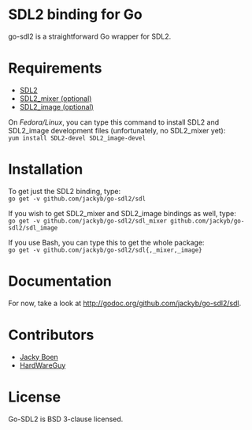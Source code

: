 SDL2 binding for Go
===================
go-sdl2 is a straightforward Go wrapper for SDL2.

Requirements
============
* [SDL2](http://libsdl.org/download-2.0.php)
* [SDL2_mixer (optional)](http://www.libsdl.org/projects/SDL_mixer/)
* [SDL2_image (optional)](http://www.libsdl.org/projects/SDL_image/)

On _Fedora/Linux_, you can type this command to install SDL2 and SDL2_image
development files (unfortunately, no SDL2_mixer yet):  
`yum install SDL2-devel SDL2_image-devel`

Installation
============
To get just the SDL2 binding, type:  
`go get -v github.com/jackyb/go-sdl2/sdl`

If you wish to get SDL2_mixer and SDL2_image bindings as well, type:  
`go get -v github.com/jackyb/go-sdl2/sdl_mixer github.com/jackyb/go-sdl2/sdl_image`

If you use Bash, you can type this to get the whole package:  
`go get -v github.com/jackyb/go-sdl2/sdl{,_mixer,_image}`

Documentation
=============
For now, take a look at http://godoc.org/github.com/jackyb/go-sdl2/sdl.

Contributors
============
* [Jacky Boen](https://github.com/jackyb)
* [HardWareGuy](https://github.com/HardWareGuy)

License
=======
Go-SDL2 is BSD 3-clause licensed.
